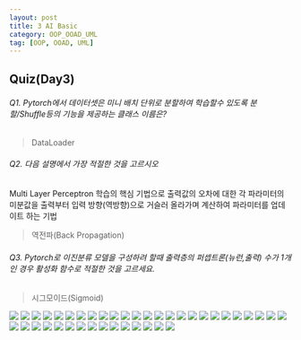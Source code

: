 ```yaml
---
layout: post
title: 3 AI Basic
category: OOP_OOAD_UML
tag: [OOP, OOAD, UML]
---
```


## Quiz(Day3)

###### Q1. Pytorch에서 데이터셋은 미니 배치 단위로 분할하여 학습할수 있도록 분할/Shuffle등의 기능을 제공하는 클래스 이름은?

> DataLoader

###### Q2. 다음 설명에서 가장 적절한 것을 고르시오

Multi Layer Perceptron 학습의 핵심 기법으로 출력값의 오차에 대한 각 파라미터의 미분값을 출력부터 입력 방향(역방향)으로 거슬러 올라가며 계산하여 파라미터를 업데이트 하는 기법

> 역전파(Back Propagation)

###### Q3. Pytorch로 이진분류 모델을 구성하려 할때 출력층의 퍼셉트론(뉴런,출력) 수가 1개인 경우 활성화 함수로 적절한 것을 고르세요.

> 시그모이드(Sigmoid)

<img src="/public/img/PyTorch/Lec3/image.png">
<img src="/public/img/PyTorch/Lec3/image (1).png">
<img src="/public/img/PyTorch/Lec3/image (2).png">
<img src="/public/img/PyTorch/Lec3/image (3).png">
<img src="/public/img/PyTorch/Lec3/image (4).png">
<img src="/public/img/PyTorch/Lec3/image (5).png">
<img src="/public/img/PyTorch/Lec3/image (6).png">
<img src="/public/img/PyTorch/Lec3/image (7).png">
<img src="/public/img/PyTorch/Lec3/image (8).png">
<img src="/public/img/PyTorch/Lec3/image (9).png">
<img src="/public/img/PyTorch/Lec3/image (10).png">
<img src="/public/img/PyTorch/Lec3/image (11).png">
<img src="/public/img/PyTorch/Lec3/image (12).png">
<img src="/public/img/PyTorch/Lec3/image (13).png">
<img src="/public/img/PyTorch/Lec3/image (14).png">
<img src="/public/img/PyTorch/Lec3/image (15).png">
<img src="/public/img/PyTorch/Lec3/image (16).png">
<img src="/public/img/PyTorch/Lec3/image (17).png">
<img src="/public/img/PyTorch/Lec3/image (18).png">
<img src="/public/img/PyTorch/Lec3/image (19).png">
<img src="/public/img/PyTorch/Lec3/image (20).png">
<img src="/public/img/PyTorch/Lec3/image (21).png">
<img src="/public/img/PyTorch/Lec3/image (22).png">
<img src="/public/img/PyTorch/Lec3/image (23).png">
<img src="/public/img/PyTorch/Lec3/image (24).png">
<img src="/public/img/PyTorch/Lec3/image (25).png">
<img src="/public/img/PyTorch/Lec3/image (26).png">
<img src="/public/img/PyTorch/Lec3/image (27).png">
<img src="/public/img/PyTorch/Lec3/image (28).png">
<img src="/public/img/PyTorch/Lec3/image (29).png">
<img src="/public/img/PyTorch/Lec3/image (30).png">
<img src="/public/img/PyTorch/Lec3/image (31).png">
<img src="/public/img/PyTorch/Lec3/image (32).png">
<img src="/public/img/PyTorch/Lec3/image (33).png">
<img src="/public/img/PyTorch/Lec3/image (34).png">
<img src="/public/img/PyTorch/Lec3/image (35).png">
<img src="/public/img/PyTorch/Lec3/image (36).png">
<img src="/public/img/PyTorch/Lec3/image (37).png">
<img src="/public/img/PyTorch/Lec3/image (38).png">
<img src="/public/img/PyTorch/Lec3/image (39).png">
